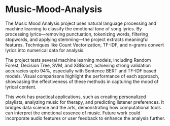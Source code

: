 # Music-Mood-Analysis
The Music Mood Analysis project uses natural language processing and machine learning to classify the emotional tone of song lyrics. By processing lyrics—removing punctuation, tokenizing words, filtering stopwords, and applying stemming—the project extracts meaningful features. Techniques like Count Vectorization, TF-IDF, and n-grams convert lyrics into numerical data for analysis.

The project tests several machine learning models, including Random Forest, Decision Tree, SVM, and XGBoost, achieving strong validation accuracies upto 94%, especially with Sentence BERT and TF-IDF based models. Visual comparisons highlight the performance of each approach, showcasing the effectiveness of these methods in capturing the mood of lyrical content.

This work has practical applications, such as creating personalized playlists, analyzing music for therapy, and predicting listener preferences. It bridges data science and the arts, demonstrating how computational tools can interpret the emotional essence of music. Future work could incorporate audio features or user feedback to enhance the analysis further.
